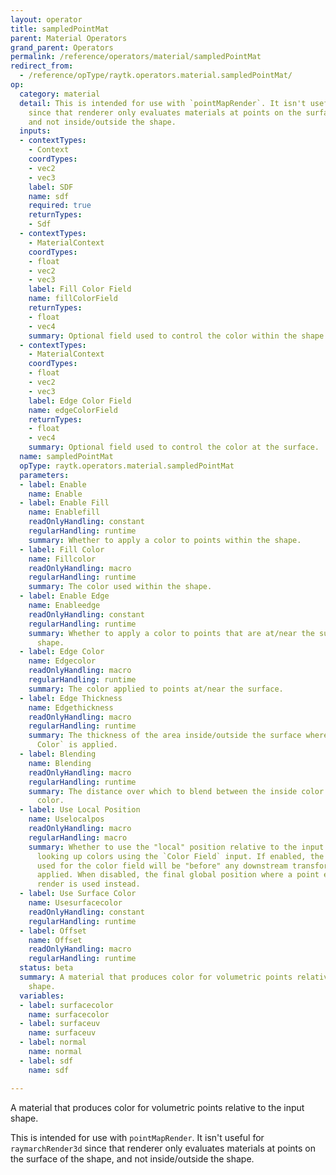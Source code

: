 ```yaml
---
layout: operator
title: sampledPointMat
parent: Material Operators
grand_parent: Operators
permalink: /reference/operators/material/sampledPointMat
redirect_from:
  - /reference/opType/raytk.operators.material.sampledPointMat/
op:
  category: material
  detail: This is intended for use with `pointMapRender`. It isn't useful for `raymarchRender3d`
    since that renderer only evaluates materials at points on the surface of the shape,
    and not inside/outside the shape.
  inputs:
  - contextTypes:
    - Context
    coordTypes:
    - vec2
    - vec3
    label: SDF
    name: sdf
    required: true
    returnTypes:
    - Sdf
  - contextTypes:
    - MaterialContext
    coordTypes:
    - float
    - vec2
    - vec3
    label: Fill Color Field
    name: fillColorField
    returnTypes:
    - float
    - vec4
    summary: Optional field used to control the color within the shape.
  - contextTypes:
    - MaterialContext
    coordTypes:
    - float
    - vec2
    - vec3
    label: Edge Color Field
    name: edgeColorField
    returnTypes:
    - float
    - vec4
    summary: Optional field used to control the color at the surface.
  name: sampledPointMat
  opType: raytk.operators.material.sampledPointMat
  parameters:
  - label: Enable
    name: Enable
  - label: Enable Fill
    name: Enablefill
    readOnlyHandling: constant
    regularHandling: runtime
    summary: Whether to apply a color to points within the shape.
  - label: Fill Color
    name: Fillcolor
    readOnlyHandling: macro
    regularHandling: runtime
    summary: The color used within the shape.
  - label: Enable Edge
    name: Enableedge
    readOnlyHandling: constant
    regularHandling: runtime
    summary: Whether to apply a color to points that are at/near the surface of the
      shape.
  - label: Edge Color
    name: Edgecolor
    readOnlyHandling: macro
    regularHandling: runtime
    summary: The color applied to points at/near the surface.
  - label: Edge Thickness
    name: Edgethickness
    readOnlyHandling: macro
    regularHandling: runtime
    summary: The thickness of the area inside/outside the surface where the `Edge
      Color` is applied.
  - label: Blending
    name: Blending
    readOnlyHandling: macro
    regularHandling: runtime
    summary: The distance over which to blend between the inside color and the edge
      color.
  - label: Use Local Position
    name: Uselocalpos
    readOnlyHandling: macro
    regularHandling: macro
    summary: Whether to use the "local" position relative to the input shape when
      looking up colors using the `Color Field` input. If enabled, the coordinates
      used for the color field will be "before" any downstream transformations are
      applied. When disabled, the final global position where a point ends up in the
      render is used instead.
  - label: Use Surface Color
    name: Usesurfacecolor
    readOnlyHandling: constant
    regularHandling: runtime
  - label: Offset
    name: Offset
    readOnlyHandling: macro
    regularHandling: runtime
  status: beta
  summary: A material that produces color for volumetric points relative to the input
    shape.
  variables:
  - label: surfacecolor
    name: surfacecolor
  - label: surfaceuv
    name: surfaceuv
  - label: normal
    name: normal
  - label: sdf
    name: sdf

---
```



A material that produces color for volumetric points relative to the input shape.

This is intended for use with `pointMapRender`. It isn't useful for `raymarchRender3d` since that renderer only evaluates materials at points on the surface of the shape, and not inside/outside the shape.